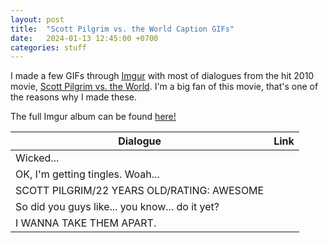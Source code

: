 ```yaml
---
layout: post
title:  "Scott Pilgrim vs. the World Caption GIFs"
date:   2024-01-13 12:45:00 +0700
categories: stuff
---
```

I made a few GIFs through [Imgur](https://imgur.com/) with most of dialogues from the hit 2010 movie, [Scott Pilgrim vs. the World](https://en.wikipedia.org/wiki/Scott_Pilgrim_vs._the_World). I'm a big fan of this movie, that's one of the reasons why I made these.

The full Imgur album can be found [here!](https://imgur.com/a/9dZWhVN)

| Dialogue                                       | Link                          |
|------------------------------------------------|-------------------------------|
| Wicked...                                      | [](https://imgur.com/nhTKIMP) |
| OK, I'm getting tingles. Woah...               | [](https://imgur.com/PUK4CpN) |
| SCOTT PILGRIM/22 YEARS OLD/RATING: AWESOME     | [](https://imgur.com/Cojygj4) |
| So did you guys like... you know... do it yet? | [](https://imgur.com/2j6mn9a) |
| I WANNA TAKE THEM APART.                       | [](https://imgur.com/b36T6V7) |